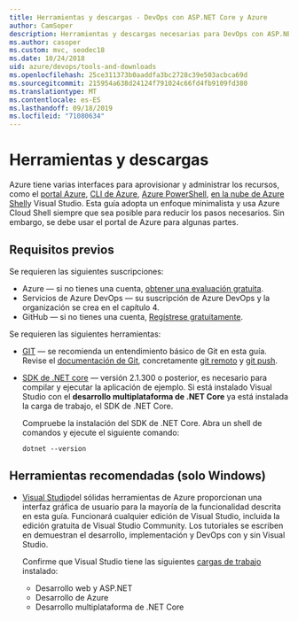 ```yaml
---
title: Herramientas y descargas - DevOps con ASP.NET Core y Azure
author: CamSoper
description: Herramientas y descargas necesarias para DevOps con ASP.NET Core y Azure.
ms.author: casoper
ms.custom: mvc, seodec18
ms.date: 10/24/2018
uid: azure/devops/tools-and-downloads
ms.openlocfilehash: 25ce311373b0aaddfa3bc2728c39e503acbca69d
ms.sourcegitcommit: 215954a638d24124f791024c66fd4fb9109fd380
ms.translationtype: MT
ms.contentlocale: es-ES
ms.lasthandoff: 09/18/2019
ms.locfileid: "71080634"
---
```

# <a name="tools-and-downloads"></a>Herramientas y descargas

Azure tiene varias interfaces para aprovisionar y administrar los recursos, como el [portal Azure](https://portal.azure.com), [CLI de Azure](/cli/azure/), [Azure PowerShell](/powershell/azure/overview), [en la nube de Azure Shell](https://shell.azure.com/bash)y Visual Studio. Esta guía adopta un enfoque minimalista y usa Azure Cloud Shell siempre que sea posible para reducir los pasos necesarios. Sin embargo, se debe usar el portal de Azure para algunas partes.

## <a name="prerequisites"></a>Requisitos previos

Se requieren las siguientes suscripciones:

* Azure &mdash; si no tienes una cuenta, [obtener una evaluación gratuita](https://azure.microsoft.com/free/).
* Servicios de Azure DevOps &mdash; su suscripción de Azure DevOps y la organización se crea en el capítulo 4.
* GitHub &mdash; si no tienes una cuenta, [Regístrese gratuitamente](https://github.com/join).

Se requieren las siguientes herramientas:

* [GIT](https://git-scm.com/downloads) &mdash; se recomienda un entendimiento básico de Git en esta guía. Revise el [documentación de Git](https://git-scm.com/doc), concretamente [git remoto](https://git-scm.com/docs/git-remote) y [git push](https://git-scm.com/docs/git-push).
* [SDK de .NET core](https://www.microsoft.com/net/download/) &mdash; versión 2.1.300 o posterior, es necesario para compilar y ejecutar la aplicación de ejemplo. Si está instalado Visual Studio con el **desarrollo multiplataforma de .NET Core** ya está instalada la carga de trabajo, el SDK de .NET Core.

    Compruebe la instalación del SDK de .NET Core. Abra un shell de comandos y ejecute el siguiente comando:

    ```dotnetcli
    dotnet --version
    ```

## <a name="recommended-tools-windows-only"></a>Herramientas recomendadas (solo Windows)

* [Visual Studio](https://visualstudio.microsoft.com)del sólidas herramientas de Azure proporcionan una interfaz gráfica de usuario para la mayoría de la funcionalidad descrita en esta guía. Funcionará cualquier edición de Visual Studio, incluida la edición gratuita de Visual Studio Community. Los tutoriales se escriben en demuestran el desarrollo, implementación y DevOps con y sin Visual Studio.

  Confirme que Visual Studio tiene las siguientes [cargas de trabajo](/visualstudio/install/modify-visual-studio) instalado:

  * Desarrollo web y ASP.NET
  * Desarrollo de Azure
  * Desarrollo multiplataforma de .NET Core
